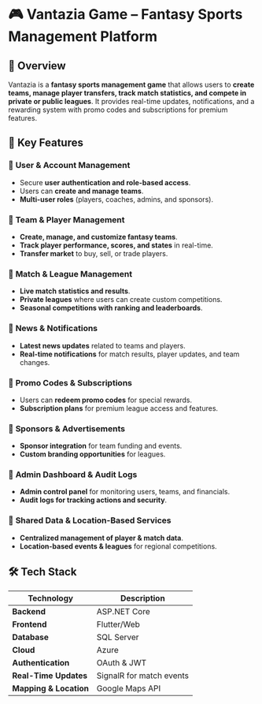 # 🎮 Vantazia Game – Fantasy Sports Management Platform  

## 📌 Overview  
Vantazia is a **fantasy sports management game** that allows users to **create teams, manage player transfers, track match statistics, and compete in private or public leagues**. It provides real-time updates, notifications, and a rewarding system with promo codes and subscriptions for premium features.  

## 🎯 Key Features

### 🔹 **User & Account Management**
- Secure **user authentication and role-based access**.  
- Users can **create and manage teams**.  
- **Multi-user roles** (players, coaches, admins, and sponsors).  

### 🔹 **Team & Player Management**
- **Create, manage, and customize fantasy teams**.  
- **Track player performance, scores, and states** in real-time.  
- **Transfer market** to buy, sell, or trade players.  

### 🔹 **Match & League Management** 
- **Live match statistics and results**.  
- **Private leagues** where users can create custom competitions.  
- **Seasonal competitions with ranking and leaderboards**.  

### 🔹 **News & Notifications**
- **Latest news updates** related to teams and players.  
- **Real-time notifications** for match results, player updates, and team changes.  

### 🔹 **Promo Codes & Subscriptions**
- Users can **redeem promo codes** for special rewards.  
- **Subscription plans** for premium league access and features.  

### 🔹 **Sponsors & Advertisements** 
- **Sponsor integration** for team funding and events.  
- **Custom branding opportunities** for leagues.  

### 🔹 **Admin Dashboard & Audit Logs**
- **Admin control panel** for monitoring users, teams, and financials.  
- **Audit logs for tracking actions and security**.  

### 🔹 **Shared Data & Location-Based Services**
- **Centralized management of player & match data**.  
- **Location-based events & leagues** for regional competitions.  

## 🛠 Tech Stack  

| Technology      | Description  |
|----------------|-------------|
| **Backend**    | ASP.NET Core |
| **Frontend**   | Flutter/Web |
| **Database**   | SQL Server |
| **Cloud**      | Azure |
| **Authentication** | OAuth & JWT |
| **Real-Time Updates** | SignalR for match events |
| **Mapping & Location** | Google Maps API |

